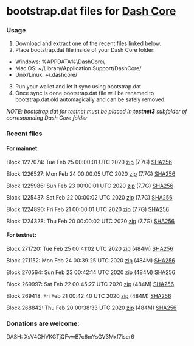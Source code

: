 # bootstrap.dat files for [Dash Core](https://github.com/dashpay/dash)

### Usage

1. Download and extract one of the recent files linked below.
2. Place bootstrap.dat file inside of your Dash Core folder:
 - Windows: %APPDATA%\DashCore\
 - Mac OS: ~/Library/Application Support/DashCore/
 - Unix/Linux: ~/.dashcore/
3. Run your wallet and let it sync using bootstrap.dat
4. Once sync is done bootstrap.dat file will be renamed to bootstrap.dat.old automagically and can be safely removed.

_NOTE: bootstrap.dat for testnet must be placed in **testnet3** subfolder of corresponding Dash Core folder_

### Recent files

#### For mainnet:

Block 1227074: Tue Feb 25 00:00:01 UTC 2020 [zip](https://dash-bootstrap.ams3.digitaloceanspaces.com/mainnet/2020-02-25/bootstrap.dat.zip) (7.7G) [SHA256](https://dash-bootstrap.ams3.digitaloceanspaces.com/mainnet/2020-02-25/sha256.txt)

Block 1226527: Mon Feb 24 00:00:05 UTC 2020 [zip](https://dash-bootstrap.ams3.digitaloceanspaces.com/mainnet/2020-02-24/bootstrap.dat.zip) (7.7G) [SHA256](https://dash-bootstrap.ams3.digitaloceanspaces.com/mainnet/2020-02-24/sha256.txt)

Block 1225986: Sun Feb 23 00:00:01 UTC 2020 [zip](https://dash-bootstrap.ams3.digitaloceanspaces.com/mainnet/2020-02-23/bootstrap.dat.zip) (7.7G) [SHA256](https://dash-bootstrap.ams3.digitaloceanspaces.com/mainnet/2020-02-23/sha256.txt)

Block 1225437: Sat Feb 22 00:00:02 UTC 2020 [zip](https://dash-bootstrap.ams3.digitaloceanspaces.com/mainnet/2020-02-22/bootstrap.dat.zip) (7.7G) [SHA256](https://dash-bootstrap.ams3.digitaloceanspaces.com/mainnet/2020-02-22/sha256.txt)

Block 1224890: Fri Feb 21 00:00:01 UTC 2020 [zip](https://dash-bootstrap.ams3.digitaloceanspaces.com/mainnet/2020-02-21/bootstrap.dat.zip) (7.7G) [SHA256](https://dash-bootstrap.ams3.digitaloceanspaces.com/mainnet/2020-02-21/sha256.txt)

Block 1224328: Thu Feb 20 00:00:02 UTC 2020 [zip](https://dash-bootstrap.ams3.digitaloceanspaces.com/mainnet/2020-02-20/bootstrap.dat.zip) (7.7G) [SHA256](https://dash-bootstrap.ams3.digitaloceanspaces.com/mainnet/2020-02-20/sha256.txt)


#### For testnet:

Block 271720: Tue Feb 25 00:41:02 UTC 2020 [zip](https://dash-bootstrap.ams3.digitaloceanspaces.com/testnet/2020-02-25/bootstrap.dat.zip) (484M) [SHA256](https://dash-bootstrap.ams3.digitaloceanspaces.com/testnet/2020-02-25/sha256.txt)

Block 271152: Mon Feb 24 00:39:25 UTC 2020 [zip](https://dash-bootstrap.ams3.digitaloceanspaces.com/testnet/2020-02-24/bootstrap.dat.zip) (484M) [SHA256](https://dash-bootstrap.ams3.digitaloceanspaces.com/testnet/2020-02-24/sha256.txt)

Block 270564: Sun Feb 23 00:42:14 UTC 2020 [zip](https://dash-bootstrap.ams3.digitaloceanspaces.com/testnet/2020-02-23/bootstrap.dat.zip) (484M) [SHA256](https://dash-bootstrap.ams3.digitaloceanspaces.com/testnet/2020-02-23/sha256.txt)

Block 269997: Sat Feb 22 00:45:27 UTC 2020 [zip](https://dash-bootstrap.ams3.digitaloceanspaces.com/testnet/2020-02-22/bootstrap.dat.zip) (484M) [SHA256](https://dash-bootstrap.ams3.digitaloceanspaces.com/testnet/2020-02-22/sha256.txt)

Block 269418: Fri Feb 21 00:42:40 UTC 2020 [zip](https://dash-bootstrap.ams3.digitaloceanspaces.com/testnet/2020-02-21/bootstrap.dat.zip) (484M) [SHA256](https://dash-bootstrap.ams3.digitaloceanspaces.com/testnet/2020-02-21/sha256.txt)

Block 268842: Thu Feb 20 00:38:33 UTC 2020 [zip](https://dash-bootstrap.ams3.digitaloceanspaces.com/testnet/2020-02-20/bootstrap.dat.zip) (484M) [SHA256](https://dash-bootstrap.ams3.digitaloceanspaces.com/testnet/2020-02-20/sha256.txt)


### Donations are welcome:

DASH: XsV4GHVKGTjQFvwB7c6mYsGV3Mxf7iser6
